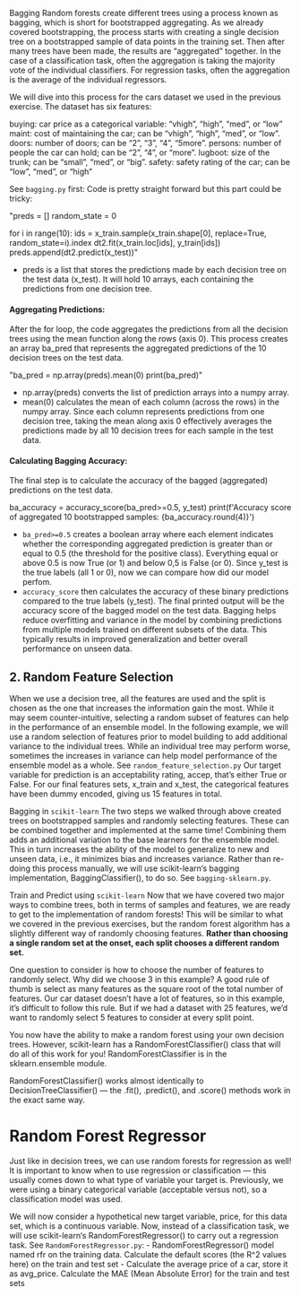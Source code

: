 Bagging
Random forests create different trees using a process known as bagging, which is short for bootstrapped aggregating. As we already covered bootstrapping, the process starts with creating a single decision tree on a bootstrapped sample of data points in the training set. Then after many trees have been made, the results are “aggregated” together. In the case of a classification task, often the aggregation is taking the majority vote of the individual classifiers. For regression tasks, often the aggregation is the average of the individual regressors.

We will dive into this process for the cars dataset we used in the previous exercise. The dataset has six features:

buying: car price as a categorical variable: “vhigh”, “high”, “med”, or “low”
maint: cost of maintaining the car; can be “vhigh”, “high”, “med”, or “low”.
doors: number of doors; can be “2”, “3”, “4”, “5more”.
persons: number of people the car can hold; can be “2”, “4”, or “more”.
lugboot: size of the trunk; can be “small”, “med”, or “big”.
safety: safety rating of the car; can be “low”, “med”, or “high”

See `bagging.py` first:
Code is pretty straight forward but this part could be tricky:

"preds = []
random_state = 0

for i in range(10):
    ids = x_train.sample(x_train.shape[0], replace=True, random_state=i).index
    dt2.fit(x_train.loc[ids], y_train[ids])
    preds.append(dt2.predict(x_test))"


- preds is a list that stores the predictions made by each decision tree on the test data (x_test). It will hold 10 arrays, each containing the predictions from one decision tree.

#### Aggregating Predictions:
After the for loop, the code aggregates the predictions from all the decision trees using the mean function along the rows (axis 0). This process creates an array ba_pred that represents the aggregated predictions of the 10 decision trees on the test data.

"ba_pred = np.array(preds).mean(0)
print(ba_pred)"

- np.array(preds) converts the list of prediction arrays into a numpy array.
- mean(0) calculates the mean of each column (across the rows) in the numpy array. Since each column represents predictions from one decision tree, taking the mean along axis 0 effectively averages the predictions made by all 10 decision trees for each sample in the test data.

#### Calculating Bagging Accuracy:
The final step is to calculate the accuracy of the bagged (aggregated) predictions on the test data.

ba_accuracy = accuracy_score(ba_pred>=0.5, y_test)
print(f'Accuracy score of aggregated 10 bootstrapped samples: {ba_accuracy.round(4)}')

- `ba_pred>=0.5` creates a boolean array where each element indicates whether the corresponding aggregated prediction is greater than or equal to 0.5 (the threshold for the positive class). Everything equal or above 0.5 is now True (or 1) and below 0,5 is False (or 0). Since y_test is the true labels (all 1 or 0), now we can compare how did our model perfom. 
- `accuracy_score` then calculates the accuracy of these binary predictions compared to the true labels (y_test).
The final printed output will be the accuracy score of the bagged model on the test data. Bagging helps reduce overfitting and variance in the model by combining predictions from multiple models trained on different subsets of the data. This typically results in improved generalization and better overall performance on unseen data.


## 2. Random Feature Selection

When we use a decision tree, all the features are used and the split is chosen as the one that increases the information gain the most. While it may seem counter-intuitive, selecting a random subset of features can help in the performance of an ensemble model. In the following example, we will use a random selection of features prior to model building to add additional variance to the individual trees. While an individual tree may perform worse, sometimes the increases in variance can help model performance of the ensemble model as a whole.
See `random_feature_selection.py`
Our target variable for prediction is an acceptability rating, accep, that’s either True or False. For our final features sets, x_train and x_test, the categorical features have been dummy encoded, giving us 15 features in total.

Bagging in `scikit-learn`
The two steps we walked through above created trees on bootstrapped samples and randomly selecting features. These can be combined together and implemented at the same time! Combining them adds an additional variation to the base learners for the ensemble model. This in turn increases the ability of the model to generalize to new and unseen data, i.e., it minimizes bias and increases variance. Rather than re-doing this process manually, we will use scikit-learn‘s bagging implementation, BaggingClassifier(), to do so.
See `bagging-sklearn.py`.


Train and Predict using `scikit-learn`
Now that we have covered two major ways to combine trees, both in terms of samples and features, we are ready to get to the implementation of random forests! This will be similar to what we covered in the previous exercises, but the random forest algorithm has a slightly different way of randomly choosing features. **Rather than choosing a single random set at the onset, each split chooses a different random set.**

One question to consider is how to choose the number of features to randomly select. Why did we choose 3 in this example? A good rule of thumb is select as many features as the square root of the total number of features. Our car dataset doesn’t have a lot of features, so in this example, it’s difficult to follow this rule. But if we had a dataset with 25 features, we’d want to randomly select 5 features to consider at every split point.

You now have the ability to make a random forest using your own decision trees. However, scikit-learn has a RandomForestClassifier() class that will do all of this work for you! RandomForestClassifier is in the sklearn.ensemble module.

RandomForestClassifier() works almost identically to DecisionTreeClassifier() — the .fit(), .predict(), and .score() methods work in the exact same way.



# Random Forest Regressor
Just like in decision trees, we can use random forests for regression as well! It is important to know when to use regression or classification — this usually comes down to what type of variable your target is. Previously, we were using a binary categorical variable (acceptable versus not), so a classification model was used.

We will now consider a hypothetical new target variable, price, for this data set, which is a continuous variable.
Now, instead of a classification task, we will use scikit-learn‘s RandomForestRegressor() to carry out a regression task.
See `RandomForestRegressor.py`:
    - RandomForestRegressor() model named rfr on the training data. Calculate the default scores (the R^2 values here) on the train and test set
    - Calculate the average price of a car, store it as avg_price. Calculate the MAE (Mean Absolute Error) for the train and test sets
